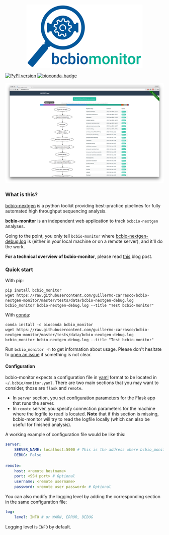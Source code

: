 <p align="center">
  <a href="https://github.com/guillermo-carrasco/bcbio-nextgen-monitor">
    <img width="370" height="200" src="artwork/logo-letters.png"/>
  </a>
</p>

[![PyPI version](https://badge.fury.io/py/bcbio_monitor.svg)](https://badge.fury.io/py/bcbio_monitor)
[![bioconda-badge](https://img.shields.io/badge/install%20with-bioconda-brightgreen.svg?style=flat-square)](http://bioconda.github.io)

![Screenshot](docs/images/monitor.png)

### What is this?
[bcbio-nextgen][bcbio] is a python toolkit providing best-practice pipelines for fully automated high throughput sequencing analysis.

**bcbio-monitor** is an independent web application to track `bcbcio-nextgen` analyses.

Going to the point, you only tell `bcbio-monitor` where [bcbio-nextgen-debug.log][bcbio-logging] is (either in your local machine or on a remote server), and it'll do the work.

**For a technical overview of bcbio-monitor**, please read [this][tech-post] blog post.

### Quick start

With pip:

    pip install bcbio_monitor
    wget https://raw.githubusercontent.com/guillermo-carrasco/bcbio-nextgen-monitor/master/tests/data/bcbio-nextgen-debug.log
    bcbio_monitor bcbio-nextgen-debug.log --title "Test bcbio-monitor"

With [conda][conda]:

    conda install -c bioconda bcbio_monitor
    wget https://raw.githubusercontent.com/guillermo-carrasco/bcbio-nextgen-monitor/master/tests/data/bcbio-nextgen-debug.log
    bcbio_monitor bcbio-nextgen-debug.log --title "Test bcbio-monitor"


Run `bcbio_monitor -h` to get information about usage. Please don't hesitate to [open an issue][issue] if something is not clear.

#### Configuration
bcbio-monitor expects a configuration file in [yaml][yaml] format to be located in `~/.bcbio/monitor.yaml`. There are two main sections that you may want to consider, those are
`flask` and `remote`.

* In `server` section, you set [configuration parameters][flask_config] for the Flask app that runs the server.
* In `remote` server, you specify connection parameters for the machine where the logfile to read is located. **Note** that if this section is missing, bcbio-monitor will try to read the
logfile locally (which can also be useful for finished analysis).

A working example of configuration file would be like this:

```yaml
server:
    SERVER_NAME: localhost:5000 # This is the address where bcbio_monitor will be served
    DEBUG: False

remote:
    host: <remote hostname>
    port: <SSH port> # Optional
    username: <remote username>
    password: <remote user password> # Optional
```

You can also modify the logging level by adding the corresponding section in the same configuration file:

```yaml
log:
    level: INFO # or WARN, ERROR, DEBUG
```

Logging level is `INFO` by default.


[bcbio]: https://bcbio-nextgen.readthedocs.org/en/latest/
[bcbio-logging]: https://bcbio-nextgen.readthedocs.org/en/latest/contents/testing.html#logging
[tech-post]: http://mussol.org/2015/11/11/bcbio-monitor/
[issue]: https://github.com/guillermo-carrasco/bcbio-nextgen-monitor/issues/new
[yaml]: http://yaml.org/
[flask_config]: http://flask.pocoo.org/docs/0.10/config/#builtin-configuration-values
[conda]: http://docs.continuum.io/anaconda/index
